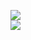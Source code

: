 [![](https://img.shields.io/badge/Made%20With-Github%20Spray-lightgrey.svg?style=for-the-badge&logo=github)](https://github.com/Annihil/github-spray#20459)  
[![](https://i.imgur.com/2DrTn0Z.gif)](https://github.com/Annihil/github-spray)